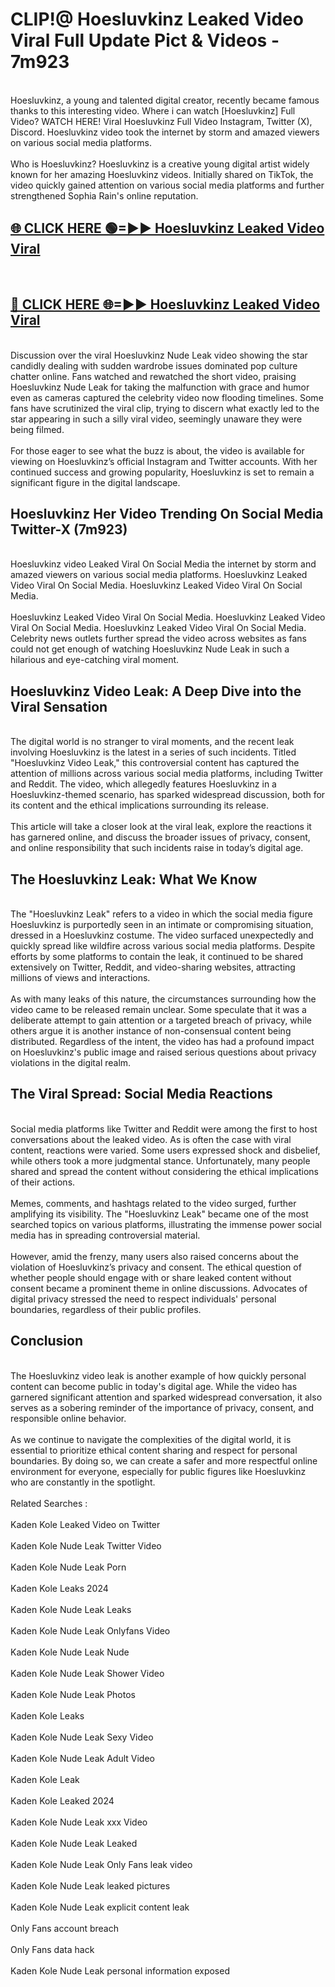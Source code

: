 # CLIP!@ Hoesluvkinz Leaked Video Viral Full Update Pict & Videos - 7m923
<br>
Hoesluvkinz, a young and talented digital creator, recently became famous thanks to this interesting video. Where i can watch [Hoesluvkinz] Full Video? WATCH HERE! Viral Hoesluvkinz Full Video Instagram, Twitter (X), Discord. Hoesluvkinz video took the internet by storm and amazed viewers on various social media platforms.
<br><br>
Who is Hoesluvkinz? Hoesluvkinz is a creative young digital artist widely known for her amazing Hoesluvkinz videos. Initially shared on TikTok, the video quickly gained attention on various social media platforms and further strengthened Sophia Rain's online reputation.
<br>
<h2><a href="https://bestclip.site?title=Hoesluvkinz">🌐 CLICK HERE 🟢=►► Hoesluvkinz Leaked Video Viral</a></h2>
<br>
<h2><a href="https://bestclip.site?title=Hoesluvkinz">🔴 CLICK HERE 🌐=►► Hoesluvkinz Leaked Video Viral</a></h2>
<br>
Discussion over the viral Hoesluvkinz Nude Leak video showing the star candidly dealing with sudden wardrobe issues dominated pop culture chatter online. Fans watched and rewatched the short video, praising Hoesluvkinz Nude Leak for taking the malfunction with grace and humor even as cameras captured the celebrity video now flooding timelines. Some fans have scrutinized the viral clip, trying to discern what exactly led to the star appearing in such a silly viral video, seemingly unaware they were being filmed.
<br><br>
For those eager to see what the buzz is about, the video is available for viewing on Hoesluvkinz’s official Instagram and Twitter accounts. With her continued success and growing popularity, Hoesluvkinz is set to remain a significant figure in the digital landscape.
<br>
<h2>Hoesluvkinz Her Video Trending On Social Media Twitter-X (7m923)</h2>
<br>
Hoesluvkinz video Leaked Viral On Social Media the internet by storm and amazed viewers on various social media platforms. Hoesluvkinz Leaked Video Viral On Social Media. Hoesluvkinz Leaked Video Viral On Social Media.
<br><br>
Hoesluvkinz Leaked Video Viral On Social Media. Hoesluvkinz Leaked Video Viral On Social Media. Hoesluvkinz Leaked Video Viral On Social Media. Celebrity news outlets further spread the video across websites as fans could not get enough of watching Hoesluvkinz Nude Leak in such a hilarious and eye-catching viral moment.
<br>
<h2>Hoesluvkinz Video Leak: A Deep Dive into the Viral Sensation</h2>
<br>
The digital world is no stranger to viral moments, and the recent leak involving Hoesluvkinz is the latest in a series of such incidents. Titled "Hoesluvkinz Video Leak," this controversial content has captured the attention of millions across various social media platforms, including Twitter and Reddit. The video, which allegedly features Hoesluvkinz in a Hoesluvkinz-themed scenario, has sparked widespread discussion, both for its content and the ethical implications surrounding its release.
<br><br>
This article will take a closer look at the viral leak, explore the reactions it has garnered online, and discuss the broader issues of privacy, consent, and online responsibility that such incidents raise in today’s digital age.
<br>
<h2>The Hoesluvkinz Leak: What We Know</h2>
<br>
The "Hoesluvkinz Leak" refers to a video in which the social media figure Hoesluvkinz is purportedly seen in an intimate or compromising situation, dressed in a Hoesluvkinz costume. The video surfaced unexpectedly and quickly spread like wildfire across various social media platforms. Despite efforts by some platforms to contain the leak, it continued to be shared extensively on Twitter, Reddit, and video-sharing websites, attracting millions of views and interactions.
<br><br>
As with many leaks of this nature, the circumstances surrounding how the video came to be released remain unclear. Some speculate that it was a deliberate attempt to gain attention or a targeted breach of privacy, while others argue it is another instance of non-consensual content being distributed. Regardless of the intent, the video has had a profound impact on Hoesluvkinz's public image and raised serious questions about privacy violations in the digital realm.
<br>
<h2>The Viral Spread: Social Media Reactions</h2>
<br>
Social media platforms like Twitter and Reddit were among the first to host conversations about the leaked video. As is often the case with viral content, reactions were varied. Some users expressed shock and disbelief, while others took a more judgmental stance. Unfortunately, many people shared and spread the content without considering the ethical implications of their actions.
<br><br>
Memes, comments, and hashtags related to the video surged, further amplifying its visibility. The "Hoesluvkinz Leak" became one of the most searched topics on various platforms, illustrating the immense power social media has in spreading controversial material.
<br><br>
However, amid the frenzy, many users also raised concerns about the violation of Hoesluvkinz’s privacy and consent. The ethical question of whether people should engage with or share leaked content without consent became a prominent theme in online discussions. Advocates of digital privacy stressed the need to respect individuals' personal boundaries, regardless of their public profiles.
<br>
<h2>Conclusion</h2>
<br>
The Hoesluvkinz video leak is another example of how quickly personal content can become public in today's digital age. While the video has garnered significant attention and sparked widespread conversation, it also serves as a sobering reminder of the importance of privacy, consent, and responsible online behavior.
<br><br>
As we continue to navigate the complexities of the digital world, it is essential to prioritize ethical content sharing and respect for personal boundaries. By doing so, we can create a safer and more respectful online environment for everyone, especially for public figures like Hoesluvkinz who are constantly in the spotlight.
<br><br>
Related Searches :
<br><br>
Kaden Kole Leaked Video on Twitter
<br><br>
Kaden Kole Nude Leak Twitter Video
<br><br>
Kaden Kole Nude Leak Porn
<br><br>
Kaden Kole Leaks 2024
<br><br>
Kaden Kole Nude Leak Leaks
<br><br>
Kaden Kole Nude Leak Onlyfans Video
<br><br>
Kaden Kole Nude Leak Nude
<br><br>
Kaden Kole Nude Leak Shower Video
<br><br>
Kaden Kole Nude Leak Photos
<br><br>
Kaden Kole Leaks
<br><br>
Kaden Kole Nude Leak Sexy Video
<br><br>
Kaden Kole Nude Leak Adult Video
<br><br>
Kaden Kole Leak
<br><br>
Kaden Kole Leaked 2024
<br><br>
Kaden Kole Nude Leak xxx Video
<br><br>
Kaden Kole Nude Leak Leaked
<br><br>
Kaden Kole Nude Leak Only Fans leak video
<br><br>
Kaden Kole Nude Leak leaked pictures
<br><br>
Kaden Kole Nude Leak explicit content leak
<br><br>
Only Fans account breach
<br><br>
Only Fans data hack
<br><br>
Kaden Kole Nude Leak personal information exposed
